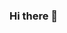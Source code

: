 ### Hi there 👋

<!--
Welcome to my GitHub profile! I'm Rafael, passionate about technology, continuous learning and contributing to the open source community.

🔭 I'm currently working on: Learning how to use GitHub effectively and improving my programming skills. I am exploring different projects and familiarizing myself with best practices in software development.

🌱 I am currently learning: Python. I am focusing on understanding its fundamentals, popular libraries and applications in real projects. I am particularly interested in how Python can be used for artificial intelligence and automation.

👯 I want to collaborate on: Open Source projects that have a positive impact on the community. If you have a project in mind that could use my skills and enthusiasm, feel free to contact me!

🤔 I'm looking for help with: Python deepening, especially in areas involving data analytics, machine learning, and web development. Any resources, advice or mentorship would be greatly appreciated.

💬 Ask me about: Artificial Intelligence. Although I'm still on my learning journey, I'm more than willing to share what I've learned so far and discuss fascinating ideas in this field.

📫 How to contact me: The best way to reach me is through my email rkablym@atid.edu.mx. I'm open to discussing collaboration opportunities, projects, or just ch
-->
